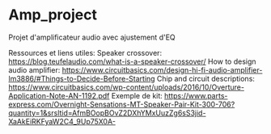 # Amp_project
Projet d'amplificateur audio avec ajustement d'EQ


Ressources et liens utiles:
Speaker crossover:
https://blog.teufelaudio.com/what-is-a-speaker-crossover/
How to design audio amplifier:
https://www.circuitbasics.com/design-hi-fi-audio-amplifier-lm3886/#Things-to-Decide-Before-Starting
Chip and circuit descriptions:
https://www.circuitbasics.com/wp-content/uploads/2016/10/Overture-Application-Note-AN-1192.pdf
Exemple de kit:
https://www.parts-express.com/Overnight-Sensations-MT-Speaker-Pair-Kit-300-706?quantity=1&srsltid=AfmBOopBOvZ2DXhYMxUuzZg6sS3jid-XaAkEiRKFyaW2C4_9Up75X0A-
